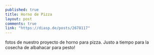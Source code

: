 ```yaml
---
published: true
title: Horno de Pizza
layout: post
comments: true
link: "https://diasp.de/posts/2678117"
---
```




fotos de nuestro proyecto de horno para pizza.  Justo a tiempo para la cosecha de albahacar para pesto!
